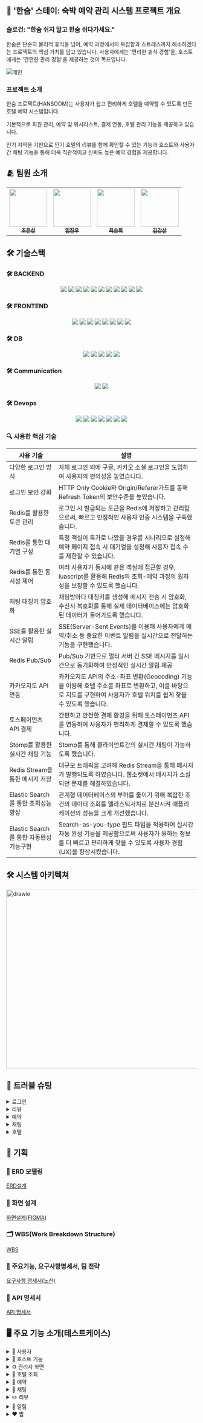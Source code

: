 ## 🛌 '한숨' 스테이: 숙박 예약 관리 시스템 프로젝트 개요
### **슬로건: "한숨 쉬지 말고 한숨 쉬다가세요."**<br/>
한숨은 단순히 물리적 휴식을 넘어, 예약 과정에서의 복잡함과 스트레스까지 해소하겠다는 프로젝트의 핵심 가치를 담고 있습니다. 사용자에게는 '편리한 휴식 경험'을, 호스트에게는 '간편한 관리 경험'을 제공하는 것이 목표입니다.

![메인](https://github.com/user-attachments/assets/de14ab9c-a7e1-423a-a6ec-225f451c8be8)


### **프로젝트 소개**<br/>
한숨 프로젝트(HANSOOM)는 사용자가 쉽고 편리하게 호텔을 예약할 수 있도록 만든 호텔 예약 시스템입니다.<br>

기본적으로 회원 관리, 예약 및 위시리스트, 결제 연동, 호텔 관리 기능을 제공하고 있습니다.<br>

인기 지역을 기반으로 인기 호텔의 리뷰를 함께 확인할 수 있는 기능과 호스트와 사용자 간 채팅 기능을 통해 더욱 직관적이고 신뢰도 높은 예약 경험을 제공합니다.<br>

## 🫂 팀원 소개
<table align="center">
  <tbody>
    <tr>
      <td align="center"><a href="https://github.com/EunDuk2"><img src="https://avatars.githubusercontent.com/u/124436476?v=4" width="100px;" alt=""/><br /><sub><b> 조은성 </b></sub></a><br /></td>
      <td align="center"><a href="https://github.com/imujinu"><img src="https://avatars.githubusercontent.com/u/138341044?v=4" width="100px;" alt=""/><br /><sub><b> 임진우 </b></sub></a><br /></td>
      <td align="center"><a href="https://github.com/kishinoa"><img src="https://avatars.githubusercontent.com/u/109147221?v=4" width="100px;" alt=""/><br /><sub><b> 최승휘 </b></sub></a><br /></td>
      <td align="center"><a href="https://github.com/rm2001kr"><img src="https://avatars.githubusercontent.com/u/207882668?v=4" width="100px;" alt=""/><br /><sub><b> 김강산 </b></sub></a><br /></td>
    </tr>
  </tbody>
</table>

## 🛠️ 기술스택
### 🛠️ BACKEND

<p align="center">
  <img src="https://img.shields.io/badge/Spring-6DB33F?style=for-the-badge&logo=spring&logoColor=white" />
  <img src="https://img.shields.io/badge/SpringBoot-6DB33F?style=for-the-badge&logo=springboot&logoColor=white" />
  <img src="https://img.shields.io/badge/springsecurity-6DB33F?style=for-the-badge&logo=springsecurity&logoColor=white" />
  <img src="https://img.shields.io/badge/springdatajpa-6DB33F?style=for-the-badge&logo=hibernate&logoColor=white" />
  <img src="https://img.shields.io/badge/gradle-02303A?style=for-the-badge&logo=gradle&logoColor=white" />
  <img src="https://img.shields.io/badge/JWT-000000?style=for-the-badge&logo=jsonwebtokens&logoColor=white" />
  <img src="https://img.shields.io/badge/docker-2496ED?style=for-the-badge&logo=docker&logoColor=white" />
  <img src="https://img.shields.io/badge/intellijidea-000000?style=for-the-badge&logo=intellijidea&logoColor=white" />
  <img src="https://img.shields.io/badge/luascript-2C2D72?style=for-the-badge&logo=lua&logoColor=white" />
  <img src="https://img.shields.io/badge/STOMP/WebSocket-FF6B6B?style=for-the-badge&logo=socket.io&logoColor=white"/>
  <img src="https://img.shields.io/badge/elasticsearch-005571?style=for-the-badge&logo=elasticsearch&logoColor=white"/>
</p>

### 🛠️ FRONTEND

<p align="center">
  <img src="https://img.shields.io/badge/css-663399?style=for-the-badge&logo=css&logoColor=white" />
  <img src="https://img.shields.io/badge/html5-E34F26?style=for-the-badge&logo=html5&logoColor=white" />
  <img src="https://img.shields.io/badge/javascript-F7DF1E?style=for-the-badge&logo=javascript&logoColor=white" />
  <img src="https://img.shields.io/badge/vue.js-4FC08D?style=for-the-badge&logo=vuedotjs&logoColor=white" />
  <img src="https://img.shields.io/badge/vuerouter-4FC08D?style=for-the-badge&logo=vuedotjs&logoColor=white" />
  <img src="https://img.shields.io/badge/vuetify-1867C0?style=for-the-badge&logo=vuetify&logoColor=white" />
  <img src="https://img.shields.io/badge/axios-5A29E4?style=for-the-badge&logo=axios&logoColor=white" />
  <img src="https://img.shields.io/badge/Pinia-FFD859?style=for-the-badge&logo=vue.js&logoColor=black"/>
</p>

### 🛠️ DB

<p align="center">
  <img src="https://img.shields.io/badge/MariaDB-003545?style=for-the-badge&logo=mariadb&logoColor=white" />
  <img src="https://img.shields.io/badge/ERDCloud-1F1F1F?style=for-the-badge&logo=linkerd&logoColor=white" />
  <img src="https://img.shields.io/badge/MySQL%20Workbench-4479A1?style=for-the-badge&logo=mysql&logoColor=white" />
  <img src="https://img.shields.io/badge/SQL-336791?style=for-the-badge&logo=sqlite&logoColor=white" />
  <img src="https://img.shields.io/badge/redis-FF4438?style=for-the-badge&logo=redis&logoColor=white" />
</p>

### 🛠️ Communication

<p align="center">
  <img src="https://img.shields.io/badge/github-181717?style=for-the-badge&logo=github&logoColor=white" />
  <img src="https://img.shields.io/badge/discord-5865F2?style=for-the-badge&logo=discord&logoColor=white" />
</p>

### 🛠️ Devops

<p align="center">
   <img src="https://img.shields.io/badge/Nginx-009639?style=for-the-badge&logo=nginx&logoColor=white"/>
  <img src="https://img.shields.io/badge/GitHub%20Actions-2088FF?style=for-the-badge&logo=githubactions&logoColor=white"/>
  <img src="https://img.shields.io/badge/Docker-2496ED?style=for-the-badge&logo=docker&logoColor=white"/>
    <img src="https://img.shields.io/badge/AWS%20CloudFront-8C4FFF?style=for-the-badge&logo=amazonaws&logoColor=white"/>
 <img src="https://img.shields.io/badge/AWS%20EC2-FF9900?style=for-the-badge&logo=amazonec2&logoColor=black"/>
 <img src="https://img.shields.io/badge/AWS%20RDS-527FFF?style=for-the-badge&logo=amazonrds&logoColor=black"/>
  <img src="https://img.shields.io/badge/AWS%20S3-569A31?style=for-the-badge&logo=amazons3&logoColor=black"/>

</p>

### 🔍 사용한 핵심 기술
| 사용 기술 | 설명 |
| ---------- | ---------------------------------------------- |
| 다양한 로그인 방식 | 자체 로그인 외에 구글, 카카오 소셜 로그인을 도입하여 사용자의 편의성을 높였습니다. |
| 로그인 보안 강화 | HTTP Only Cookie와 Origin/Referer가드를 통해 Refresh Token의 보안수준을 높였습니다. |
| Redis를 활용한 토큰 관리 | 로그인 시 발급되는 토큰을 Redis에 저장하고 관리함으로써, 빠르고 안정적인 사용자 인증 시스템을 구축했습니다. |
| Redis를 통한 대기열 구성 | 특정 객실이 특가로 나왔을 경우를 시나리오로 설정해 예약 페이지 접속 시 대기열을 설정해 사용자 접속 수를 제한할 수 있습니다. |
| Redis를 통한 동시성 제어 | 여러 사용자가 동시에 같은 객실에 접근할 경우, luascript를 활용해 Redis의 조회-예약 과정의 원자성을 보장할 수 있도록 했습니다. |
| 채팅 대칭키 암호화 | 채팅방마다 대칭키를 생성해 메시지 전송 시 암호화, 수신시 복호화를 통해 실제 데이터베이스에는 암호화된 데이터가 들어가도록 했습니다. |
| SSE를 활용한 실시간 알림 | SSE(Server-Sent Events)를 이용해 사용자에게 예약/취소 등 중요한 이벤트 알림을 실시간으로 전달하는 기능을 구현했습니다. |
| Redis Pub/Sub | Pub/Sub 기반으로 멀티 서버 간 SSE 메시지를 실시간으로 동기화하여 안정적인 실시간 알림 제공 |
| 카카오지도 API 연동 | 카카오지도 API의 주소-좌표 변환(Geocoding) 기능을 이용해 호텔 주소를 좌표로 변환하고, 이를 바탕으로 지도를 구현하여 사용자가 호텔 위치를 쉽게 찾을 수 있도록 했습니다. |
| 토스페이먼츠 API 결제 | 간편하고 안전한 결제 환경을 위해 토스페이먼츠 API를 연동하여 사용자가 편리하게 결제할 수 있도록 했습니다. |
| Stomp를 활용한 실시간 채팅 기능 | Stomp를 통해 클라이언트간의 실시간 채팅이 가능하도록 했습니다. |
| Redis Stream을 통한 메시지 저장 | 대규모 트래픽을 고려해 Redis Stream을 통해 메시지가 발행되도록 하였습니다. 웹소켓에서 메시지가 소실되던 문제를 해결하였습니다. |
| Elastic Search를 통한 조회성능 향상 | 관계형 데이터베이스의 부하를 줄이기 위해 복잡한 조건의 데이터 조회를 엘라스틱서치로 분산시켜 애플리케이션의 성능을 크게 개선했습니다. |
| Elastic Search를 통한 자동완성 기능구현 | Search-as-you-type 필드 타입을 적용하여 실시간 자동 완성 기능을 제공함으로써 사용자가 원하는 정보를 더 빠르고 편리하게 찾을 수 있도록 사용자 경험(UX)을 향상시켰습니다. |

## 🛠️ 시스템 아키텍쳐
<img width="944" height="471" alt="drawio" src="https://github.com/user-attachments/assets/ae25777f-9bb5-4a4a-a8e4-8378cc5f050c" />


## <span id="11">🚦 트러블 슈팅</span>

<details>
<summary> 로그인  </summary>

<div>
<details>
  <summary>
    1. SNS 로그인 연동
  </summary>
<div>
    
1. **문제 상황**  
    기존 회원이 SNS 로그인 시도 시, 로그인 실패 발생<br>
    원인: 기존 회원 이메일과 SNS 계정 이메일이 동일 → 회원가입 로직에서 중복 Insert 시도 → DB 충돌 발생
    
2. **시도**  
    SNS 로그인 시 기존 회원일 경우, 409 (CONFLICT) 응답을 반환하여 중복 회원가입 방지<br>
    프론트는 409를 감지 후 연동 여부를 사용자에게 확인 후, 연동 동의 시, 프론트는 이전의 인가코드(code)로 서버에 재로그인 요청<br>
    서버는 재로그인 과정에서 동일 인가 코드를 다시 사용해 구글 토큰 교환 요청→ 구글은 이미 사용된 코드라 판단, invalid_grand 오류 반환

3. **해결**
   SNS 로그인 시 이메일 충돌 발생 → 서버는 409와 함께 LinkTicket { email, socialId, provider } (임시토큰)을 발급하여 응답으로 반환<br>
  서버는 Redis에 10분 TTL을 걸어 저장<br>
  프론트는 409를 감지 후 연동 여부를 사용자에게 확인 후, 연동 동의 시, LinkTikcet을 가지고 로그인 재요청<br>
  서버는 LinkTicket을 검증 후, 페이로드를 가지고 SNS 계정과 연동(Social ID/Type 업데이트)<br>
  로그인 완료 및 정상 응답 반환

  </div>
</details>

<details>
  <summary>
    2. Refresh Token 보안 강화
  </summary>
  <div>
    
1. **문제 상황**  
   Local Storage에 저장된 데이터는, XSS 공격을 통해 탈취 될 수 있음.<br>
   악성 스크립트 공격 - localStorage.getItem("refreshToken"), document.cookie 등

2. **해결1**
   Refresh Token을 HTTP Only Cookie로 관리<br>
   HTTP Only Cookie → JS에서 접근할 수 있는 곳에 쿠키를 저장, 요청을 보낼 때 헤더에 담아서 전송→ XSS 공격 방어 가능
       
3. **문제 상황2**  
   HTTP Only Cookie 사용 → CSRF 공격에 노출<br>
   CSRF 공격 - 인증된 쿠키를 인증되지 않은 사이트에서도 헤더에 담아 요청 전송

4. **해결2**
   Origin/Referer가드를 적용<br>
   Origin/Referer가드<br>
   → 브라우저에서 요청을 보낼 때, 요청을 보낸 페이지의 URL을 담아서 서버로 전송<br>
   → 서버는 화이트리스트와 비교하여 검증 후, 일치하지 않으면 403 반환<br>
   추가로 HTTP Only Cookie 설정에서, 쿠키를 필요로 하는 요청만 쿠키를 담도록 허용 (token refresh / logout)
    
  </div>
</details>




</div>
</details>


<details>
<summary> 리뷰  </summary>

<div>
<details>
  <summary>
    1. 리뷰 평점 계산을 위한 테이블 구조 개선
  </summary>
<div>
    
1. **문제 상황**  
    호텔 평점을 계산하기 위해 모든 리뷰 데이터를 불러와 합산해야 함 → 성능 저하 우려<br>
    예) 4.8 (100) → 이 데이터만을 위해 모든 데이터 조회 및 AVG / COUNT 계산 필요

2. **해결**
   호텔 ID를 외래키로 갖는 별도 테이블 생성 { hotel_id, sum, count }<br>
   리뷰 작성/수정/삭제 시, 별점의 총합(sum)과 개수(count)를 업데이트<br>
   특정 호텔의 평점과 리뷰 개수를 바로 조회할 수 있도록 최적화
  </div>
</details>



</div>
</details>


<details>
<summary> 예약  </summary>

<div>
<details>
  <summary>
    1. 예약 동시성 처리
  </summary>
<div>
    
1. **문제 상황**  
    숙소 예약 서비스 특성상 재고관리가 필수적이었고 동시성 문제를 해결하기 위해 redis에서 재고관리를 진행했습니다.
   redis에 저장된 예약건수를 확인한 후 DB에 저장되어있던 최대 재고수와 비교해서 예약의 진행 여부를 판단하도록 했습니다.
   이 과정에서 redis 조회와, 업데이트가 동시에 이루어지는 것이 아니기 때문에 동시성 문제가 발생할 수 있음을 발견했습니다.
   문제는 마지막 재고를 조회한 사용자가 값을 업데이트하기 전에 또 다른 사용자가 레디스에서 값을 조회한 탓에 발생한 것이었습니다.   
    <img width="1053" height="402" alt="image" src="https://github.com/user-attachments/assets/909b4af8-1aea-476a-943d-0dd8a477bd58" />
<figure>
  <img width="1904" height="885" alt="image" src="https://github.com/user-attachments/assets/916b21dc-716f-479f-b9fc-5646cf669dd6" />
  <figcaption>db재고는 500개지만 redis에는 502개의 예약이 들어간 모습</figcaption>
</figure>
    
2. **해결 방안**  
    redis 조회 - 업데이트의 원자성을 보장하기 위해 luascript를 도입했습니다. 모든 예약내역은 그 날짜가 지나면 삭제되어야 했기 때문에 날짜 정보를 hash형태로 저장한 뒤 각 키값에 ttl을 설정해 해당 날짜가 지나면 redis에서 삭제되도록 구현하였습니다.


  </div>
</details>

<details>
  <summary>
    2. 서버 대기열
  </summary>
  <div>
    
1. **문제 상황**  
    1번 해결 방안으로 luascript를 사용한 탓에 조회-업데이트가 한번에 이뤄지는 구조이기 때문에 예약-결제-예약확정 구조가 서버에 부하를 줄 수 있다고 생각했습니다.
   특히 숙소 예약 서비스 특성 상 특가 이벤트와 같은 경우에 특정 객실에 사용자가 몰리는 일이 발생할 수 있었고 그 결과 서버가 느려질 수 있지 않을까 하는 우려가 들었습니다.
       
2. **해결 방안**  
    특정 객실이 특가로 나왔다고 테스트 시나리오를 세운 뒤 예약 페이지에 진입하는 모든 사용자가 대기열 큐에 올라가도록 하였습니다.
   서버에서 설정한 대기열 순서보다 앞에 있는 사용자만 예약 페이지의 이용이 가능하도록 하였고 순번이 뒤인 사용자들은 자신들의 순번을 실시간으로 전달받으며 기다리도록 구현하였습니다.
![채팅 대기열 gif](https://github.com/user-attachments/assets/c0f2f445-4435-487f-8e03-a96e1ff7b002)

  </div>
</details>




</div>
</details>
<details>
<summary> 채팅  </summary>

<div>
<details>
  <summary>
    1. 메시지 소실
  </summary>
  <div>
    
1. **문제 상황**  
    기존 채팅 서비스는 웹소켓을 통해 메시지를 전송하고 서버에서 다시 발행해주는 구조였습니다.
    그런데 대규모 트래픽이 발생할 경우 중간 과정에 메시지가 소실 될 우려가 존재했습니다.
    
    
2. **해결 방안**  
    pub/sub 대신 로그 기반의 stream 기능을 이용하여 redis에 메시지가 저장된 뒤 발행되도록 하였습니다. 
    consumer들은 메시지를 소비하는 것과 동시에 db에 메시지를 저장하며 싱크를 맞추게 됩니다.

    <img width="1904" height="885" alt="image" src="https://github.com/user-attachments/assets/916b21dc-716f-479f-b9fc-5646cf669dd6" />

  </div>
</details>

<details>
  <summary>
    2. 서버 과부화
  </summary>
  <div>
   
1. **문제 상황**  
   채팅 서비스는 사용자가 메시지를 전송할 때마다 서버에 API 요청을 보내도록 설계되어 있습니다.  
   그렇다 보니 짧은 시간 내에 악의적으로 메시지를 반복 전송할 경우 서버에 부하가 걸릴 수 있다는 문제가 내재되어 있었습니다.  
   특히 단체 채팅 기능이 존재하기 때문에 사용자가 많아질수록 서버 부하가 커질 우려가 있었습니다.  

2. **해결 방안**  
   이 문제를 방지하기 위해서는 특정 시간 동안 사용자의 메시지 전송 횟수의 제한을 두는 편이 좋다고 생각했습니다.  
   이를 위해 rateLimiter를 사용하였으며 사용자의 이메일을 키값으로, 메시지 전송 시간을 담아두는 리스트를 value 값으로 두어  
   설정해둔 값을 넘어설 경우 일정 시간 동안 채팅 기능의 제한이 이루어지도록 하였습니다.  
   테스트 케이스를 위해 1분에 10회의 채팅 제한을 두고, 채팅 제한 시간은 5분으로 설정하였습니다.

![채팅 도배 테스트](https://github.com/user-attachments/assets/044ef4f7-f1c0-4704-b4c3-39ddf80e782b)

   
  </div>
</details>




</div>
</details>
<details>
<summary> 호텔 </summary>

<div>
<details>
  <summary>
    1. 외부 API 사용(RestTemplate 문제)
  </summary>
  <div>
    
1. 문제 상황 <br />
카카오 GEOCODING API를 사용하여 주소를 좌표로 변환하려 했으나, RestTemplate를 통해 요청을 보내면 ACCESS DENIED 오류가 지속적으로 발생했습니다.

2. 시도 <br />
API 키를 재발급하고 코드에 직접 입력하는 등 다양한 시도를 했지만 해결되지 않았습니다. Postman으로 직접 테스트했을 때는 정상적으로 작동하여 API 키 자체에는 문제가 없다고 판단했습니다. 이는 결국 RestTemplate의 요청 처리 방식에 문제가 있었다는 결론으로 이어졌습니다.

3. 해결방안 <br />
RestTemplate 대신 WebClient로 코드를 변경하자 문제가 해결되고 API 호출이 정상적으로 성공했습니다.

4. 정리 링크 <br />
[RestTemplate 문제](https://velog.io/@kishinoa/JPA-%EB%AC%B4%ED%95%9C%EC%B0%B8%EC%A1%B0-%EB%AC%B8%EC%A0%9C)
</div>
</details>

<details>
  <summary>
    2. JPA 무한참조
  </summary>
  <div>

1. 문제 상황 <br />
호텔 상세 정보 조회 API 개발 중, Hotel - Room - RoomImage 엔티티 간의 양방향 관계로 인해 JSON 변환 시 무한 참조(StackOverflowError)가 발생했습니다.

2. 시도 <br />
무한 참조를 끊기 위해, 엔티티를 직접 사용하지 않고 DTO(Data Transfer Object)를 분리하여 API 응답에 필요한 데이터만 담도록 구조를 변경했습니다.

3. 해결방안 <br />
HotelDetailResponseDto에 RoomDetailResponseDto 리스트를, RoomDetailResponseDto에 RoomImageResponseDto 리스트를 포함시켰습니다.
엔티티 객체를 DTO로 변환하여 데이터를 전달함으로써 순환 참조를 완전히 제거하고 문제를 해결했습니다.

4. 정리 링크 <br />
[JPA 무한참조](https://velog.io/@kishinoa/JPA-%EB%AC%B4%ED%95%9C%EC%B0%B8%EC%A1%B0-%EB%AC%B8%EC%A0%9C)
</div>
</details>

<details>
  <summary>
    3. 톰캣 FileCountLimitExceededException
  </summary>
<div>
  
1. 문제 상황 <br />
호텔 등록 기능에서 10장 이상의 이미지를 업로드할 경우, 서버에서 FileCountLimitExceededException 오류가 발생했습니다.
이는 톰캣 서버의 기본 설정이 한 번에 받을 수 있는 파일의 개수를 초과했기 때문에 발생한 문제입니다.

2. 시도 <br />
application.yml 파일에서 servlet.multipart.max-file-size나 max-request-size 같은 설정을 변경해 보았습니다.
하지만 이 설정들은 개별 파일 크기나 전체 요청 크기를 제한하는 용도일 뿐, 파일의 개수를 직접 제어할 수는 없었습니다.

3. 해결방안 <br />
Spring Boot의 자동 구성에 의존하는 대신, **TomcatServletWebServerFactory**를 직접 커스터마이징하는 방식으로 문제를 해결했습니다.
TomcatConfig라는 @Configuration 클래스를 만들고, TomcatServletWebServerFactory 빈(Bean)을 등록하여 setTomcatConnectorCustomizers 메서드를 통해 톰캣 커넥터 설정을 직접 변경했습니다.
이 과정에서 TomcatConnectorCustomizer를 사용하여 setMaxSwallowSize와 setMaxPostSize를 원하는 값으로 설정하고, 핵심적으로 setMaxParts 값을 기본값(10)보다 크게 설정하여 파일 개수 제한을 늘려주었습니다.
이처럼 application.yml에서 변경할 수 없는 톰캣의 세부 설정을 직접 코드 레벨에서 제어함으로써, 파일 개수 제한 문제를 해결할 수 있었습니다.

4. 정리 링크 <br />
[톰캣 FileCountLimitExceededException](https://velog.io/@kishinoa/%ED%86%B0%EC%BA%A3FileCountLimitExceededException-%EB%AC%B8%EC%A0%9C-%ED%95%B4%EA%B2%B0)
</div>
</details>

</div>
</details>


## 📄 기획
### 🧩 ERD 모델링
[ERD설계](https://www.erdcloud.com/d/KZpy58Bipc3W5dMCp)

### 🧩 화면 설계
[화면설계(FIGMA)](https://www.figma.com/design/5YAs2wQfAH7CbiuoVLxr83/hwswcamp16-hansoom?node-id=9-399&t=4fWD07lFKPfFA3RF-1)

### 🗂️ WBS(Work Breakdown Structure)
[WBS](https://docs.google.com/spreadsheets/d/1WBdN5PjUgrAbVGL3SymTdRr_rnKO_Wy1DPPokykaKWM/edit?gid=692648115#gid=692648115)

### 📄 주요기능, 요구사항명세서, 팀 전략
[요구사항 명세서(노션)](https://vivid-swallow-267.notion.site/247b1da1d9f980179d12d61e05389f50?source=copy_link)

### 📄 API 명세서
[API 명세서](https://documenter.getpostman.com/view/40187629/2sB3BBqsB9#702f82d9-09c1-43f8-830c-56f957a19796)

## <span id="11">🖥️ 주요 기능 소개(테스트케이스)</span>
<details>
  <summary> 👥 사용자 </summary>
<details>
  <summary>회원가입</summary>
  <div align="center">

![회원가입](https://github.com/user-attachments/assets/530a9258-93f0-4b6d-b2ec-5dd82cbabf86)
  
  </div>
</details>

<details>
  <summary>이메일 로그인</summary>
  <div align="center">
    

![이메일로그인](https://github.com/user-attachments/assets/809f003c-0651-44b5-8f7b-138be3e5915c)


  </div>
</details>

<details>
  <summary>구글 회원가입 / 로그인</summary>
  <div align="center">

![구글회원가입및로그인](https://github.com/user-attachments/assets/ca1c6479-ad4e-4a82-aa0e-adf4c127bd9b)

  
  </div>
</details>

<details>
  <summary>카카오 회원가입 / 로그인</summary>
  <div align="center">


![카카오회원가입및로그인](https://github.com/user-attachments/assets/1ee3ff99-1bbd-44c2-b0d1-ed888f0f1a41)



  </div>
</details>

<details>
  <summary>내 정보 조회(마이페이지)</summary>
  <div align="center">
  

![내정보조회마이페이지](https://github.com/user-attachments/assets/7b90a8e7-c094-4c7b-bf85-8d5c4cd1ff53)



  </div>
</details>

<details>
  <summary>내 정보 수정</summary>
  <div align="center">

![내정보수정](https://github.com/user-attachments/assets/a97c255f-b5ec-4385-ad4f-7e9c71853388)




  </div>
</details>

<details>
  <summary>사용자 탈퇴</summary>
  <div align="center">


![사용자탈퇴](https://github.com/user-attachments/assets/6b6902c9-b3ea-4b51-8dcb-b1d3783e1213)



  </div>
</details>
</details>

<details>
 <summary> 🔑 호스트 기능 </summary>
<details>
  <summary>호텔 등록</summary>
  <div align="center">

![호텔 등록](https://github.com/user-attachments/assets/b8f4fe54-b0a1-42a1-852c-354911cb826b)


  </div>
</details>
<details>
  <summary>호텔 수정</summary>
  <div align="center">

![호텔 수정](https://github.com/user-attachments/assets/767c20af-3150-41f0-986f-5c66195ee7f0)


  </div>
</details>

<details>
  <summary>호스트 채팅 공지사항 등록</summary>
  <div align="center">

![호스트 공지 등록](https://github.com/user-attachments/assets/c3286910-76b3-4326-a13f-fb707545d000)

<img width="926" height="289" alt="image" src="https://github.com/user-attachments/assets/7db8fdf2-3475-49cc-919b-c6dbf64f7a14" />

  </div>
</details>
<details>
  <summary>호스트 채팅 공지사항 비활성화</summary>
  <div align="center">

![공지 비활성화](https://github.com/user-attachments/assets/51cdcd50-359c-4aaa-9b6d-c4a9b22e9371)
<img width="940" height="311" alt="image" src="https://github.com/user-attachments/assets/2b0a5003-22d8-4183-aeff-5b88e265c036" />

  </div>
</details>

</details>

<details>
<summary>⚙️ 관리자 화면</summary>
<details>
  <summary>호텔 승인</summary>
  <div align="center">


![호텔 승인](https://github.com/user-attachments/assets/b6346ad3-167b-4620-9d7d-87d0b71012d2)


  </div>
</details>
</details>

<details>
<summary>🏨 호텔 조회</summary>
<details>
  <summary>지역명 조회</summary>
  <div align="center">
    
![지역명 검색](https://github.com/user-attachments/assets/4da13680-e6d7-4034-b94d-fb494e00a907)


  </div>
</details>

<details>
  <summary>호텔명 조회</summary>
  <div align="center">
    
![호텔명 검색](https://github.com/user-attachments/assets/d4bb8898-4f92-4549-8b1e-628532c27737)


  </div>
</details>

<details>
  <summary>호텔검색 필터기능</summary>
  <div align="center">

![필터 기능](https://github.com/user-attachments/assets/4b9c6274-1f0d-4744-9839-d8a01a25a3e0)


  </div>
</details>

<details>
  <summary>호텔검색 정렬기능</summary>
  <div align="center">

![정렬 기능](https://github.com/user-attachments/assets/c9e5c363-5608-4260-89b1-be90b82337af)


  </div>
</details>

<details>
  <summary>내 주변 호텔 조회</summary>
  <div align="center">

![내 주변 호텔](https://github.com/user-attachments/assets/5acc8d59-9f36-4f56-a5f5-061ec643466d)


  </div>
</details>
</details>

<details>
<summary>📅 예약</summary>



<details>
  <summary>예약 성공</summary>
  <div align="center">
  

![예약 성공](https://github.com/user-attachments/assets/a198e262-3d43-4d74-97ad-6050846649a7)


  </div>
</details>


<details>
  <summary>예약 실패</summary>
  <div align="center">
    
![예약실패 최종](https://github.com/user-attachments/assets/3d462ddb-8119-4073-8e02-e953c924f973)


  </div>
</details>

<details>
  <summary>예약 내역 조회</summary>
  <div align="center">

![예약 내역](https://github.com/user-attachments/assets/31c34501-187e-4b74-b10c-8082f6a33b9d)

  </div>
</details>

<details>
  <summary>예약 상세 내역 조회</summary>
  <div align="center">
  
![예약 상세 내역](https://github.com/user-attachments/assets/1aa81a29-261e-4f26-9b2a-2d5728448eb7)

  </div>
</details>

<details>
  <summary>예약 호스트 연락 </summary>
  <div align="center">

![예약-호스트 연락](https://github.com/user-attachments/assets/91d7552e-f1b7-4a9b-9b8b-e4b50edefc86)

  </div>
</details>





</details>

<details>
<summary>💬 채팅</summary>
<details>
  <summary>채팅 </summary>
  <div align="center">
    

![채팅](https://github.com/user-attachments/assets/f9020b80-39f5-4e59-83db-0cc830e30083)


  </div>
</details>
<details>
  <summary>채팅 알림 </summary>
  <div align="center">
    

![채팅-알림 (1)](https://github.com/user-attachments/assets/c4c93492-c861-410b-a15c-df1674210174)



  </div>
</details>

</details>

<details>
<summary>✏️ 리뷰</summary>
<details>
  <summary>호텔 리뷰조회</summary>
  <div align="center">

![호텔리뷰조회](https://github.com/user-attachments/assets/e8ddbdb4-669a-442e-af04-20ea8b329622)

    
  </div>
</details>

<details>
  <summary>리뷰작성</summary>
  <div align="center">


![리뷰작성](https://github.com/user-attachments/assets/d48db345-2a71-4eae-a7eb-3344a9696c18)

    

  </div>
</details>

<details>
  <summary>내 리뷰 조회(마이페이지)</summary>
  <div align="center">


![내리뷰조회](https://github.com/user-attachments/assets/2cb8e40f-8cb4-4fe0-9e73-42d56bd22c51)

    

  </div>
</details>

<details>
  <summary>내 리뷰 수정</summary>
  <div align="center">


![내리뷰수정](https://github.com/user-attachments/assets/4eee199b-b108-4720-a984-acd5cdc0ebb7)



  </div>
</details>

<details>
  <summary>내 리뷰 삭제</summary>
  <div align="center">

![내리뷰삭제](https://github.com/user-attachments/assets/49aca08d-99b0-43b9-8d7a-37e38d580bd2)


  </div>
</details>

<details>
  <summary>리뷰 답글 작성</summary>
  <div align="center">


![호스트리뷰답글작성](https://github.com/user-attachments/assets/fa9a711d-d035-4cfd-9dc3-4de98407543c)


  </div>
</details>

<details>
  <summary>리뷰 답글 수정/삭제</summary>
  <div align="center">

![호스트리뷰답글수정삭제](https://github.com/user-attachments/assets/da54ed75-762a-4355-8e06-5fc47c89ecc6)


  </div>
</details>
</details>

<details>
<summary>🔔 알림</summary>
<details>
  <summary>예약성공 알림(사용자, 실시간x)</summary>
  <div align="center">
    
  <img width="423" height="416" alt="사용자 예약확정 알림" src="https://github.com/user-attachments/assets/ddd70b3c-40db-4d88-8940-ca1d30fc3922" />

  </div>
</details>

<details>
  <summary>예약성공 알림(호스트, 실시간o)</summary>
  <div align="center">


  ![호스트알림](https://github.com/user-attachments/assets/b66befaa-a9e2-4f0f-b2bc-82a5cd45cf5f)


  </div>
</details>

<details>
  <summary>호텔등록 알림(관리자, 실시간o)</summary>
  <div align="center">

  ![관리자알림](https://github.com/user-attachments/assets/067cafe3-ecef-4444-8410-cc3b3ed51808)
  

  </div>
</details>

<details>
  <summary>입실 하루 전 알림(사용자, 실시간x)</summary>
  <div align="center">
    
<img width="417" height="253" alt="사용자 내일 입실 알림" src="https://github.com/user-attachments/assets/e16c3ca2-20ff-436d-a1f8-a8ad91e1a8bb" />
    
  </div>
</details>

<details>
  <summary>퇴실 후 리뷰 요청 알림(사용자, 실시간x)</summary>
  <div align="center">
    
<img width="408" height="269" alt="사용자 리뷰 요청 알림" src="https://github.com/user-attachments/assets/f85d1f43-ad23-4bce-9ef1-fb920c3da9ce" />
    
  </div>
</details>
</details>

<details>
<summary>♥️ 찜</summary>
<details>
  <summary>사용자 찜 기능</summary>
  <div align="center">

![찜기능](https://github.com/user-attachments/assets/adff0a8b-9aaa-4848-bc24-70f6849dbbd6)


  </div>
</details>

</details>


